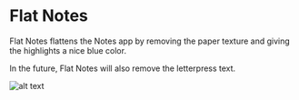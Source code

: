 Flat Notes
===

Flat Notes flattens the Notes app by removing the paper texture and giving the highlights a nice blue color.

In the future, Flat Notes will also remove the letterpress text.

![alt text](http://i.imgur.com/iWlC2oNl.png)
